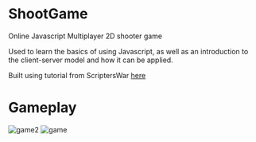 # ShootGame
Online Javascript Multiplayer 2D shooter game

Used to learn the basics of using Javascript, as well as an introduction to the client-server model and how it can be applied.


Built using tutorial from ScriptersWar [here](https://www.youtube.com/watch?v=PfSwUOBL1YQ)

# Gameplay
![game2](https://user-images.githubusercontent.com/90764183/190387531-7f00a9b9-8804-4266-b981-a88a29cdaede.PNG)
![game](https://user-images.githubusercontent.com/90764183/190387534-55de5e61-13a0-409a-b11f-d8e59156bf27.PNG)

